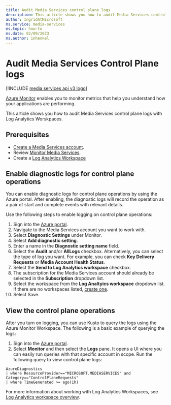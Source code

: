```yaml
---
title: Audit Media Services control plane logs
description: This article shows you how to audit Media Services control plane logs with Log Analytics Worskpaces.
author: IngridAtMicrosoft
ms.service: media-services
ms.topic: how-to
ms.date: 02/09/2023
ms.author: inhenkel
---
```


# Audit Media Services Control Plane logs

[!INCLUDE [media services api v3 logo](../includes/v3-hr.md)]

[Azure Monitor](/azure/azure-monitor/overview) enables you to monitor metrics that help you understand how your applications are performing.

This article shows you how to audit Media Services control plane logs with Log Analytics Worskpaces.

## Prerequisites

- [Create a Media Services account](../account-create-how-to.md).
- Review  [Monitor Media Services](monitor-media-services.md).
- Create a [Log Analytics Workspace](/azure/azure-monitor/logs/quick-create-workspace?tabs=azure-portal)

## Enable diagnostic logs for control plane operations

You can enable diagnostic logs for control plane operations by using the Azure portal. After enabling, the diagnostic logs will record the operation as a pair of start and complete events with relevant details.

Use the following steps to enable logging on control plane operations:

1. Sign into the [Azure portal](https://portal.azure.com/).
1. Navigate to the Media Services account you want to work with.
1. Select **Diagnostic Settings** under Monitor.
1. Select **Add diagnostic setting**.
1. Enter a name in the **Diagnostic setting name** field.
1. Select the **Audit** and/or **AllLogs** checkbox. Alternatively, you can select the type of log you want. For example, you can check **Key Delivery Requests** or **Media Account Health Status**.
1. Select the **Send to Log Analytics workspace** checkbox.
1. The subscription for the Media Services account should already be selected in the **Subscription** dropdown list.
1. Select the workspace from the **Log Analtyics workspace** dropdown list. If there are no workspaces listed, [create one](/azure/azure-monitor/logs/quick-create-workspace?tabs=azure-portal).
1. Select Save.

## View the control plane operations

After you turn on logging, you can use Kusto to query the logs using the Azure Monitor Workspace. The following is a basic example of querying the logs:

1. Sign into the [Azure portal](https://portal.azure.com/).
1. Select **Monitor** and then select the **Logs** pane. It opens a UI where you can easily run queries with that specific account in scope. Run the following query to view control plane logs:

```kusto
AzureDiagnostics
| where ResourceProvider=="MICROSOFT.MEDIASERVICES" and Category=="ControlPlaneRequests"
| where TimeGenerated >= ago(1h)
```

For more information about working with Log Analytics Workspaces, see [Log Analytics workspace overview](/azure/azure-monitor/logs/log-analytics-workspace-overview).
